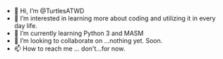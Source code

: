 - 👋 Hi, I’m @TurtlesATWD
- 👀 I’m interested in learning more about coding and utilizing it in every day life.
- 🌱 I’m currently learning Python 3 and MASM
- 💞️ I’m looking to collaborate on ...nothing yet. Soon.
- 📫 How to reach me ... don't...for now.

<!---
TurtlesATWD/TurtlesATWD is a ✨ special ✨ repository because its `README.md` (this file) appears on your GitHub profile.
You can click the Preview link to take a look at your changes.
--->
